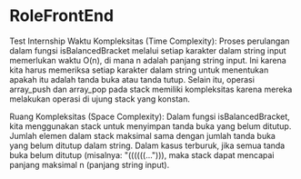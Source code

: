# RoleFrontEnd
Test Internship
Waktu Kompleksitas (Time Complexity):
Proses perulangan dalam fungsi isBalancedBracket melalui setiap karakter dalam string input memerlukan waktu O(n), di mana n adalah panjang string input. Ini karena kita harus memeriksa setiap karakter dalam string untuk menentukan apakah itu adalah tanda buka atau tanda tutup.
Selain itu, operasi array_push dan array_pop pada stack memiliki kompleksitas karena mereka melakukan operasi di ujung stack yang konstan.

Ruang Kompleksitas (Space Complexity):
Dalam fungsi isBalancedBracket, kita menggunakan stack untuk menyimpan tanda buka yang belum ditutup. Jumlah elemen dalam stack maksimal sama dengan jumlah tanda buka yang belum ditutup dalam string.
Dalam kasus terburuk, jika semua tanda buka belum ditutup (misalnya: "((((((..."))), maka stack dapat mencapai panjang maksimal n (panjang string input).
